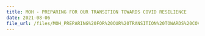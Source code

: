 ```yaml
---
title: MOH - PREPARING FOR OUR TRANSITION TOWARDS COVID RESILIENCE
date: 2021-08-06
file_url: /files/MOH_PREPARING%20FOR%20OUR%20TRANSITION%20TOWARDS%20COVID%20RESILIENCE.pdf
---
```


